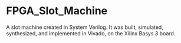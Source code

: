 # FPGA_Slot_Machine
A slot machine created in System Verilog. It was built, simulated, synthesized, and implemented in Vivado, on the Xilinx Basys 3 board.
